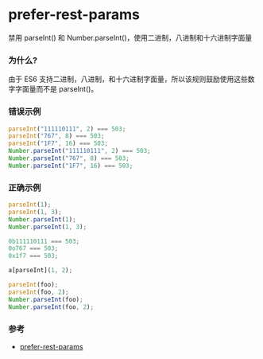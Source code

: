 # prefer-rest-params

禁用 parseInt() 和 Number.parseInt()，使用二进制，八进制和十六进制字面量

### 为什么?

由于 ES6 支持二进制，八进制，和十六进制字面量，所以该规则鼓励使用这些数字字面量而不是 parseInt()。

### 错误示例

```js
parseInt("111110111", 2) === 503;
parseInt("767", 8) === 503;
parseInt("1F7", 16) === 503;
Number.parseInt("111110111", 2) === 503;
Number.parseInt("767", 8) === 503;
Number.parseInt("1F7", 16) === 503;
```

### 正确示例

```js
parseInt(1);
parseInt(1, 3);
Number.parseInt(1);
Number.parseInt(1, 3);

0b111110111 === 503;
0o767 === 503;
0x1f7 === 503;

a[parseInt](1, 2);

parseInt(foo);
parseInt(foo, 2);
Number.parseInt(foo);
Number.parseInt(foo, 2);
```

### 参考

- [prefer-rest-params](https://eslint.org/docs/rules/prefer-rest-params)
